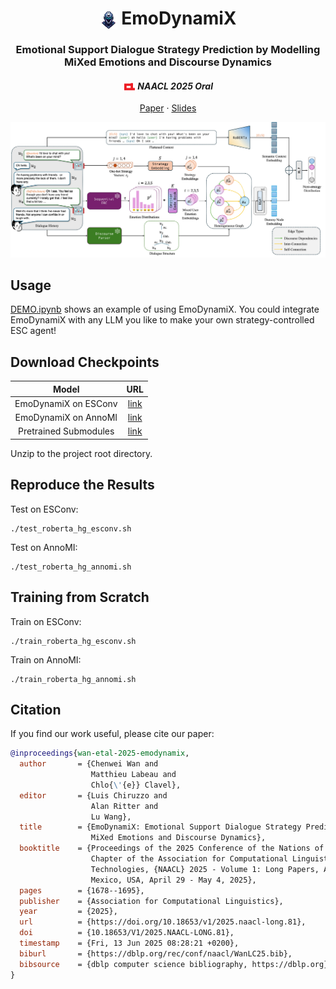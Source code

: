 <p align="center">
  <h1 align="center"><img src="img/logo.png" alt="Logo" style="height:1em; vertical-align:middle;"> EmoDynamiX</h1>
  <h3 align="center">Emotional Support Dialogue Strategy Prediction by Modelling MiXed Emotions and Discourse Dynamics</h3>
  <h4 align="center"><img src="img/acl-logo.png" alt="ACL Logo" style="height:1em; vertical-align:middle;"> <i>NAACL 2025 Oral</i></h4>
  <p align="center">  
    <a href="https://arxiv.org/abs/2408.08782">Paper</a>
    ·
    <a href="https://github.com/cw-wan/EmoDynamiX-v2/blob/master/Slides.pdf">Slides</a>
  </p>
</p>

![](img/architecture.jpg)

## Usage

[DEMO.ipynb](DEMO.ipynb) shows an example of using EmoDynamiX. You could integrate EmoDynamiX with any LLM you like to make your own strategy-controlled ESC agent!

## Download Checkpoints

|              Model               |                                                                                        URL                                                                                        |
|:--------------------------------:|:---------------------------------------------------------------------------------------------------------------------------------------------------------------------------------:|
|       EmoDynamiX on ESConv       |                                           [link](https://drive.google.com/file/d/1pbBH5pbw5bY-35avobkdzqi0gv_bL_pn/view?usp=drive_link)                                           |
|       EmoDynamiX on AnnoMI       |                                           [link](https://drive.google.com/file/d/1VWhx9xoC7L9roSPeP9hvXjGlyjzs-kY5/view?usp=drive_link)                                           |
| Pretrained Submodules | [link](https://drive.google.com/file/d/1KNsoWp1FjdMnrCVWiONRb6w4QUpzGuyP/view?usp=drive_link) |

Unzip to the project root directory.

## Reproduce the Results

Test on ESConv:

```shell
./test_roberta_hg_esconv.sh
```

Test on AnnoMI:

```shell
./test_roberta_hg_annomi.sh
```

## Training from Scratch

Train on ESConv:

```shell
./train_roberta_hg_esconv.sh
```

Train on AnnoMI:

```shell
./train_roberta_hg_annomi.sh
```

## Citation

If you find our work useful, please cite our paper:

```bibtex
@inproceedings{wan-etal-2025-emodynamix,
  author       = {Chenwei Wan and
                  Matthieu Labeau and
                  Chlo{\'{e}} Clavel},
  editor       = {Luis Chiruzzo and
                  Alan Ritter and
                  Lu Wang},
  title        = {EmoDynamiX: Emotional Support Dialogue Strategy Prediction by Modelling
                  MiXed Emotions and Discourse Dynamics},
  booktitle    = {Proceedings of the 2025 Conference of the Nations of the Americas
                  Chapter of the Association for Computational Linguistics: Human Language
                  Technologies, {NAACL} 2025 - Volume 1: Long Papers, Albuquerque, New
                  Mexico, USA, April 29 - May 4, 2025},
  pages        = {1678--1695},
  publisher    = {Association for Computational Linguistics},
  year         = {2025},
  url          = {https://doi.org/10.18653/v1/2025.naacl-long.81},
  doi          = {10.18653/V1/2025.NAACL-LONG.81},
  timestamp    = {Fri, 13 Jun 2025 08:28:21 +0200},
  biburl       = {https://dblp.org/rec/conf/naacl/WanLC25.bib},
  bibsource    = {dblp computer science bibliography, https://dblp.org}
}
```
